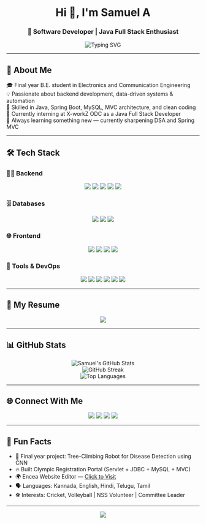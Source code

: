 <h1 align="center">Hi 👋, I'm Samuel A</h1>
<h3 align="center">🚀 Software Developer | Java Full Stack Enthusiast</h3>

<div align="center">
  <img src="https://readme-typing-svg.demolab.com?font=Fira+Code&pause=1000&color=22D3EE&center=true&vCenter=true&width=450&lines=Java+Fullstack+Developer;Spring+Boot+Expert;Database+Specialist;Clean+Coder;IoT+Innovator" alt="Typing SVG" />
</div>

---

## 💫 About Me

🎓 Final year B.E. student in Electronics and Communication Engineering  
💡 Passionate about backend development, data-driven systems & automation  
🧠 Skilled in Java, Spring Boot, MySQL, MVC architecture, and clean coding  
💼 Currently interning at X-workZ ODC as a Java Full Stack Developer  
🌱 Always learning something new — currently sharpening DSA and Spring MVC  

---

## 🛠️ Tech Stack

### 👨‍💻 Backend
<div align="center">
  <img src="https://img.shields.io/badge/Java-ED8B00?style=for-the-badge&logo=openjdk&logoColor=white"/>
  <img src="https://img.shields.io/badge/Spring-6DB33F?style=for-the-badge&logo=spring&logoColor=white"/>
  <img src="https://img.shields.io/badge/SpringBoot-F2F4F9?style=for-the-badge&logo=spring-boot"/>
  <img src="https://img.shields.io/badge/Hibernate-59666C?style=for-the-badge&logo=hibernate&logoColor=white"/>
  <img src="https://img.shields.io/badge/JPA-FF5722?style=for-the-badge&logoColor=white"/>
</div>

### 🗄️ Databases
<div align="center">
  <img src="https://img.shields.io/badge/MySQL-005C84?style=for-the-badge&logo=mysql&logoColor=white"/>
  <img src="https://img.shields.io/badge/PostgreSQL-316192?style=for-the-badge&logo=postgresql&logoColor=white"/>
  <img src="https://img.shields.io/badge/Oracle-F80000?style=for-the-badge&logo=oracle&logoColor=white"/>
</div>

### 🌐 Frontend
<div align="center">
  <img src="https://img.shields.io/badge/HTML5-E34F26?style=for-the-badge&logo=html5&logoColor=white"/>
  <img src="https://img.shields.io/badge/CSS3-1572B6?style=for-the-badge&logo=css3&logoColor=white"/>
  <img src="https://img.shields.io/badge/JavaScript-F7DF1E?style=for-the-badge&logo=javascript&logoColor=black"/>
  <img src="https://img.shields.io/badge/Bootstrap-563D7C?style=for-the-badge&logo=bootstrap&logoColor=white"/>
</div>

### 🔧 Tools & DevOps
<div align="center">
  <img src="https://img.shields.io/badge/Git-E44C30?style=for-the-badge&logo=git&logoColor=white"/>
  <img src="https://img.shields.io/badge/GitHub-181717?style=for-the-badge&logo=github&logoColor=white"/>
  <img src="https://img.shields.io/badge/Maven-C71A36?style=for-the-badge&logo=apachemaven&logoColor=white"/>
  <img src="https://img.shields.io/badge/Tomcat-F8DC75?style=for-the-badge&logo=apachetomcat&logoColor=black"/>
  <img src="https://img.shields.io/badge/Arduino-00979D?style=for-the-badge&logo=arduino&logoColor=white"/>
  <img src="https://img.shields.io/badge/Docker-2496ED?style=for-the-badge&logo=docker&logoColor=white"/>
</div>

---

## 📄 My Resume

<div align="center">
  <a href="https://github.com/samuel150a/Resume./raw/main/Toronto-Samuel%20A_ResumeWk-com.pdf" target="_blank">
    <img src="https://img.shields.io/badge/View%20Resume-PDF-38BDF8?style=for-the-badge&logo=adobeacrobatreader&logoColor=white"/>
  </a>
</div>


---

## 📊 GitHub Stats

<p align="center">
  <img src="https://github-readme-stats.vercel.app/api?username=samuel150a&show_icons=true&theme=tokyonight" alt="Samuel's GitHub Stats"/>
  <br/>
  <img src="https://github-readme-streak-stats.herokuapp.com/?user=samuel150a&theme=tokyonight" alt="GitHub Streak"/>
  <br/>
  <img src="https://github-readme-stats.vercel.app/api/top-langs/?username=samuel150a&layout=compact&theme=tokyonight" alt="Top Languages"/>
</p>

---

## 🌐 Connect With Me

<p align="center">
  <a href="mailto:samuelofficial184@gmail.com"><img src="https://img.shields.io/badge/Gmail-D14836?style=for-the-badge&logo=gmail&logoColor=white"/></a>
  <a href="https://linkedin.com/in/samuel-a-978182285"><img src="https://img.shields.io/badge/LinkedIn-0A66C2?style=for-the-badge&logo=linkedin&logoColor=white"/></a>
  <a href="https://github.com/samuel150a"><img src="https://img.shields.io/badge/GitHub-181717?style=for-the-badge&logo=github&logoColor=white"/></a>
  <a href="https://leetcode.com/u/Samuel771/"><img src="https://img.shields.io/badge/LeetCode-FFA116?style=for-the-badge&logo=leetcode&logoColor=black"/></a>
</p>

---

## 🧠 Fun Facts

- 🧪 Final year project: Tree-Climbing Robot for Disease Detection using CNN  
- 🔥 Built Olympic Registration Portal (Servlet + JDBC + MySQL + MVC)  
- 🌍 Encea Website Editor — [Click to Visit](https://kvgcommitteeb.org/kvgce/ec/encea/stuent_corner/)  
- 🗣️ Languages: Kannada, English, Hindi, Telugu, Tamil  
- ⚽ Interests: Cricket, Volleyball | NSS Volunteer | Committee Leader  

---

<p align="center">
  <img src="https://visitcount.itsvg.in/api?id=samuel150a&label=Profile%20Views&color=38BDF8&icon=5&pretty=true" />
</p>

<!-- Created with 💙 by Samuel A using ChatGPT + GPRM -->
